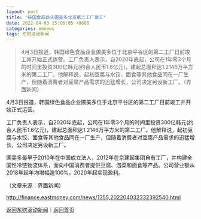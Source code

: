 ```yaml
---
layout: post
title: "韩国食品巨头圃美多北京第二工厂竣工"
date: 2022-04-03 15:06:05 +0800
categories: emnews
tags: 东财滚动新闻
---
```

> 4月3日报道，韩国绿色食品企业圃美多位于北京平谷区的第二工厂日前竣工并开始正式运营。工厂负责人表示，自2020年底起，公司在1年零3个月的时间里投资300亿韩元(约合人民币1.6亿元)，建起总面积达1.2146万平方米的第二工厂。他解释说，起初豆腐与水饺、面食等其他食品同在一厂生产，但随着消费者对豆腐产品需求的迅猛增长，公司决定另设新工厂。（界面新闻）

<p>4月3日报道，韩国绿色食品企业圃美多位于北京平谷区的第二工厂日前竣工并开始正式运营。</p><p>工厂负责人表示，自2020年底起，公司在1年零3个月的时间里投资300亿韩元(约合人民币1.6亿元)，建起总面积达1.2146万平方米的第二工厂。他解释说，起初豆腐与水饺、面食等其他食品同在一厂生产，但随着消费者对豆腐产品需求的迅猛增长，公司决定另设新工厂。</p><p>圃美多最早于2010年在中国成立法人，2012年在京建起集团自有工厂，并构建全国性冷链物流体系，面向中国消费者提供豆腐、泡菜和面食等产品。公司营业额从2018年起年均增幅逾100%，2020年起实现盈利。</p><p class="em_media">（文章来源：界面新闻）</p>

<http://finance.eastmoney.com/news/1355,202204032332392540.html>

[返回东财滚动新闻](//finews.withounder.com/emnews/)｜[返回首页](//finews.withounder.com/)